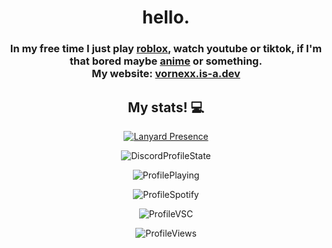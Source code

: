 <html>
<head>
<body><h1 align="center" id="welcome!">hello.<br></h1> 
<h3 align="center" id="Short little description :)">In my free time I just play <a href="https://www.roblox.com/users/1016710675">roblox</a>, watch youtube or tiktok, if I'm that bored maybe <a href="https://anilist.co/user/vornexx">anime</a>  or something.<br>My website: <a href="https://vornexx.is-a.dev">vornexx.is-a.dev</a></h3>
<h2 align="center" id="stats">My stats! 💻</h2>
<p align="center"><a href="https://discord.com/users/1149438819834269856"><img src="https://lanyard.cnrad.dev/api/1149438819834269856?bg=transperent&borderRadius=unset&animated=true&idleMessage=Not%20doing%20anything%20right%20now!" alt="Lanyard Presence"></a></p>


<p align="center"><img src="https://api.statusbadges.me/badge/status/1149438819834269856?simple=true&style=for-the-badge&color=141321" alt="DiscordProfileState"></p>
<p align="center"><img src="https://api.statusbadges.me/badge/playing/1149438819834269856?simple=true&style=for-the-badge&color=141321" alt="ProfilePlaying"></p>
<p align="center"><img src="https://api.statusbadges.me/badge/spotify/1149438819834269856?simple=true&style=for-the-badge&color=141321" alt="ProfileSpotify"></p>
<p align="center"><img src="https://api.statusbadges.me/badge/vscode/1149438819834269856?simple=true&style=for-the-badge&color=141321" alt="ProfileVSC"></p>
<p align="center"><img src="https://komarev.com/ghpvc/?username=vornexx-gh&style=flat-square&color=141321" alt="ProfileViews" alt="ghprofileviews"></p>

</body>
</html>
